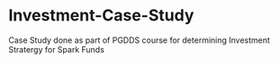 # Investment-Case-Study
Case Study done as part of PGDDS course for determining Investment Stratergy for Spark Funds
